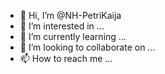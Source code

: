- 👋 Hi, I’m @NH-PetriKaija
- 👀 I’m interested in ...
- 🌱 I’m currently learning ...
- 💞️ I’m looking to collaborate on ...
- 📫 How to reach me ...

<!---
NH-PetriKaija/NH-PetriKaija is a ✨ special ✨ repository because its `README.md` (this file) appears on your GitHub profile.
You can click the Preview link to take a look at your changes.
--->
